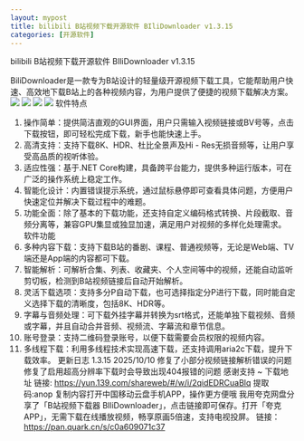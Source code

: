 ```yaml
---
layout: mypost
title: bilibili B站视频下载开源软件 BIliDownloader v1.3.15
categories: [开源软件]
---
```


bilibili B站视频下载开源软件 BIliDownloader v1.3.15                                                 

BiliDownloader是一款专为B站设计的轻量级开源视频下载工具，它能帮助用户快速、高效地下载B站上的各种视频内容，为用户提供了便捷的视频下载解决方案。
![](https://s2.loli.net/2025/10/24/fElpWVgoDmdL8NC.png)
![](https://s2.loli.net/2025/10/24/WLtYw6SPfIO5TCX.png)
![](https://s2.loli.net/2025/10/24/BvIF1gqMZGN9XAu.png)
![](https://s2.loli.net/2025/10/24/ezoCjO64UykgFhP.png)
软件特点
1. 操作简单：提供简洁直观的GUI界面，用户只需输入视频链接或BV号等，点击下载按钮，即可轻松完成下载，新手也能快速上手。
2. 高清支持：支持下载8K、HDR、杜比全景声及Hi - Res无损音频等，让用户享受高品质的视听体验。
3. 适应性强：基于.NET Core构建，具备跨平台能力，提供多种运行版本，可在广泛的操作系统上稳定工作。
4. 智能化设计：内置错误提示系统，通过鼠标悬停即可查看具体问题，方便用户快速定位并解决下载过程中的难题。
5. 功能全面：除了基本的下载功能，还支持自定义编码格式转换、片段截取、音频分离等，兼容GPU集显或独显加速，满足用户对视频的多样化处理需求。
软件功能
1. 多种内容下载：支持下载B站的番剧、课程、普通视频等，无论是Web端、TV端还是App端的内容都可下载。
2. 智能解析：可解析合集、列表、收藏夹、个人空间等中的视频，还能自动监听剪切板，检测到B站视频链接后自动开始解析。
3. 灵活下载选项：支持多分P自动下载，也可选择指定分P进行下载，同时能自定义选择下载的清晰度，包括8K、HDR等。
4. 字幕与音频处理：可下载外挂字幕并转换为srt格式，还能单独下载视频、音频或字幕，并且自动合并音频、视频流、字幕流和章节信息。
5. 账号登录：支持二维码登录账号，以便下载需要会员权限的视频内容。
6. 多线程下载：利用多线程技术实现高速下载，还支持调用aria2c下载，提升下载效率。
更新日志
1.3.15 2025/10/10
修复了小部分视频链接解析错误的问题
修复了启用超高分辨率下载时会导致出现404报错的问题
感谢支持 ~
下载地址
链接: https://yun.139.com/shareweb/#/w/i/2qidEDRCuaBlq  提取码:anop  复制内容打开中国移动云盘手机APP，操作更方便哦
我用夸克网盘分享了「B站视频下载器 BIliDownloader」，点击链接即可保存。打开「夸克APP」，无需下载在线播放视频，畅享原画5倍速，支持电视投屏。
链接：https://pan.quark.cn/s/c0a609071c37
